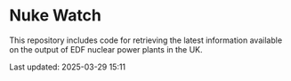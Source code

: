 # Nuke Watch

This repository includes code for retrieving the latest information available on the output of EDF nuclear power plants in the UK.

Last updated: 2025-03-29 15:11